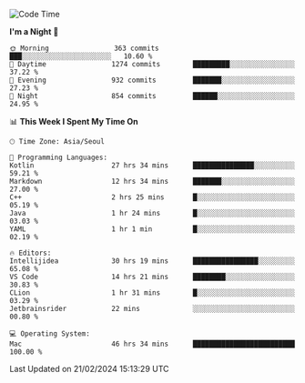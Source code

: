 <!--START_SECTION:waka-->
![Code Time](http://img.shields.io/badge/Code%20Time-377%20hrs%2037%20mins-blue)

**I'm a Night 🦉** 

```text
🌞 Morning                363 commits         ███░░░░░░░░░░░░░░░░░░░░░░   10.60 % 
🌆 Daytime                1274 commits        █████████░░░░░░░░░░░░░░░░   37.22 % 
🌃 Evening                932 commits         ███████░░░░░░░░░░░░░░░░░░   27.23 % 
🌙 Night                  854 commits         ██████░░░░░░░░░░░░░░░░░░░   24.95 % 
```


📊 **This Week I Spent My Time On** 

```text
🕑︎ Time Zone: Asia/Seoul

💬 Programming Languages: 
Kotlin                   27 hrs 34 mins      ███████████████░░░░░░░░░░   59.21 % 
Markdown                 12 hrs 34 mins      ███████░░░░░░░░░░░░░░░░░░   27.00 % 
C++                      2 hrs 25 mins       █░░░░░░░░░░░░░░░░░░░░░░░░   05.19 % 
Java                     1 hr 24 mins        █░░░░░░░░░░░░░░░░░░░░░░░░   03.03 % 
YAML                     1 hr 1 min          █░░░░░░░░░░░░░░░░░░░░░░░░   02.19 % 

🔥 Editors: 
Intellijidea             30 hrs 19 mins      ████████████████░░░░░░░░░   65.08 % 
VS Code                  14 hrs 21 mins      ████████░░░░░░░░░░░░░░░░░   30.83 % 
CLion                    1 hr 31 mins        █░░░░░░░░░░░░░░░░░░░░░░░░   03.29 % 
Jetbrainsrider           22 mins             ░░░░░░░░░░░░░░░░░░░░░░░░░   00.80 % 

💻 Operating System: 
Mac                      46 hrs 34 mins      █████████████████████████   100.00 % 
```


 Last Updated on 21/02/2024 15:13:29 UTC
<!--END_SECTION:waka-->
